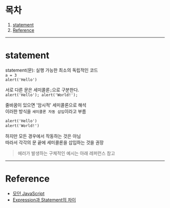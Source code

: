 # 목차
1. [statement](#statement)
2. [Reference](#reference)

---
# statement
statement(문): 실행 가능한 최소의 독립적인 코드  
`a = 3`  
`alert('Hello')`  

서로 다른 문은 세미콜론`;`으로 구분한다.  
`alert('Hello'); alert('World!');`  

줄바꿈이 있으면 '암시적' 세미콜론으로 해석  
이러한 방식을 `세미콜론 자동 삽입`이라고 부름
```html
alert('Hello')
alert('World!')
```  

하지만 모든 경우에서 작동하는 것은 아님  
따라서 각각의 문 끝에 세미콜론을 삽입하는 것을 권장
> 에러가 발생하는 구체적인 예시는 아래 레퍼런스 참고

---
# Reference
- [모던 JavaScript](https://ko.javascript.info/structure)
- [Expression과 Statement의 차이](https://shoark7.github.io/programming/knowledge/expression-vs-statement)
